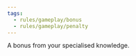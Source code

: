 ```yaml
---
tags:
  - rules/gameplay/bonus
  - rules/gameplay/penalty
---
```

A bonus from your specialised knowledge.